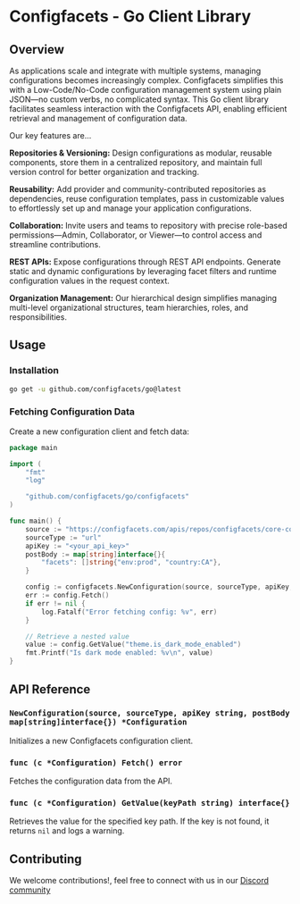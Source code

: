 # Configfacets - Go Client Library

## Overview

As applications scale and integrate with multiple systems, managing configurations becomes increasingly complex. Configfacets simplifies this with a Low-Code/No-Code configuration management system using plain JSON—no custom verbs, no complicated syntax. This Go client library facilitates seamless interaction with the Configfacets API, enabling efficient retrieval and management of configuration data.

Our key features are...

**Repositories & Versioning:**
Design configurations as modular, reusable components, store them in a centralized repository, and maintain full version control for better organization and tracking.

**Reusability:**
Add provider and community-contributed repositories as dependencies, reuse configuration templates, pass in customizable values to effortlessly set up and manage your application configurations.

**Collaboration:**
Invite users and teams to repository with precise role-based permissions—Admin, Collaborator, or Viewer—to control access and streamline contributions.

**REST APIs:**
Expose configurations through REST API endpoints. Generate static and dynamic configurations by leveraging facet filters and runtime configuration values in the request context.

**Organization Management:**
Our hierarchical design simplifies managing multi-level organizational structures, team hierarchies, roles, and responsibilities.

## Usage

### Installation

```sh
go get -u github.com/configfacets/go@latest
```

### Fetching Configuration Data

Create a new configuration client and fetch data:

```go
package main

import (
	"fmt"
	"log"

	"github.com/configfacets/go/configfacets"
)

func main() {
	source := "https://configfacets.com/apis/repos/configfacets/core-concepts/appconfigs/resources/collections/feature-flags/exec?format=json"
	sourceType := "url"
	apiKey := "<your_api_key>"
	postBody := map[string]interface{}{
		"facets": []string{"env:prod", "country:CA"},
	}

	config := configfacets.NewConfiguration(source, sourceType, apiKey, postBody)
	err := config.Fetch()
	if err != nil {
		log.Fatalf("Error fetching config: %v", err)
	}

	// Retrieve a nested value
	value := config.GetValue("theme.is_dark_mode_enabled")
	fmt.Printf("Is dark mode enabled: %v\n", value)
}
```

## API Reference

### `NewConfiguration(source, sourceType, apiKey string, postBody map[string]interface{}) *Configuration`

Initializes a new Configfacets configuration client.

### `func (c *Configuration) Fetch() error`

Fetches the configuration data from the API.

### `func (c *Configuration) GetValue(keyPath string) interface{}`

Retrieves the value for the specified key path. If the key is not found, it returns `nil` and logs a warning.

## Contributing

We welcome contributions!, feel free to connect with us in our [Discord community](https://discord.gg/zWj3Rzud5s)
